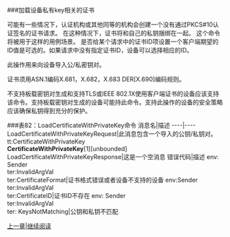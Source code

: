 ###加载设备私有key相关的证书

可能有一些情况下，认证机构或其他同等的机构会创建一个没有通过PKCS#10认证签名的证书请求。 在这种情况下，证书将和自己的私钥捆绑在一起。 这个命令将被用于这样的用例场景。 是否给某个请求中的证书ID项设置一个客户端期望的ID值是可选的。如果请求中没有指定证书ID，设备可以选择相应的ID。

此操作用来向设备导入公/私密钥对。

证书须用ASN.1编码X.681，X.682，X.683 DER[X.690]编码规则。

不支持板载密钥对生成和支持TLS或IEEE 802.1X使用客户端证书的设备应该支持该命令。支持板载密钥对生成的设备可能持此命令。支持此操作的设备的安全策略应该确保私钥得到充分的保护。

###表82：LoadCertificateWithPrivateKey命令
消息名|描述
----|----
LoadCertificateWithPrivateKeyRequest|此消息包含一个导入的公钥/私钥对。<br />tt:CertificateWithPrivateKey<br />**CertificateWithPrivateKey**[1][unbounded]
LoadCertificateWithPrivateKeyResponse|这是一个空消息
错误代码|描述
env: Sender<br />ter:InvalidArgVal<br />ter:CertificateFormat|证书格式错误或者设备不支持的设备
env:Sender<br />ter:InvalidArgVal<br />ter:CertificateID|证书ID不存在
env: Sender<br />ter:InvalidArgVal<br />ter: KeysNotMatching|公钥和私钥不匹配




[上一章](08.04.16.md)|[继续阅读](08.04.18.md)

 
 


